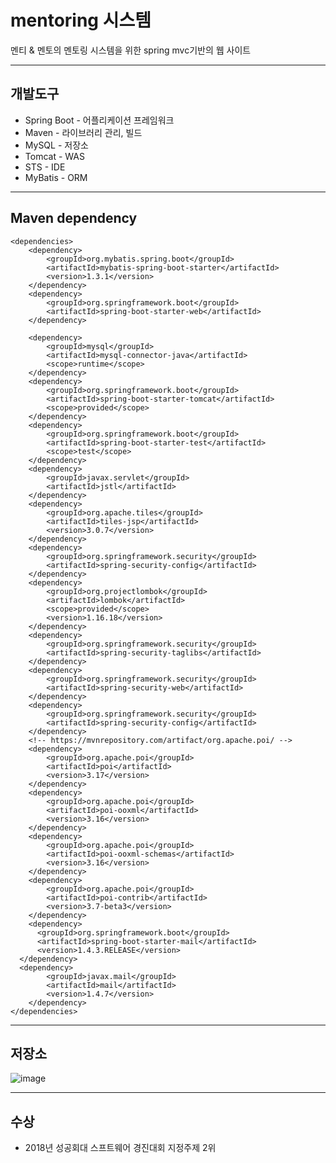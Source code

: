 # mentoring 시스템
멘티 &amp; 멘토의 멘토링 시스템을 위한 spring mvc기반의 웹 사이트
<hr/>


## 개발도구
* Spring Boot - 어플리케이션 프레임워크
* Maven - 라이브러리 관리, 빌드
* MySQL - 저장소
* Tomcat - WAS
* STS - IDE
* MyBatis - ORM
<hr/>

## Maven dependency
  	<dependencies>
		<dependency>
			<groupId>org.mybatis.spring.boot</groupId>
			<artifactId>mybatis-spring-boot-starter</artifactId>
			<version>1.3.1</version>
		</dependency>
		<dependency>
			<groupId>org.springframework.boot</groupId>
			<artifactId>spring-boot-starter-web</artifactId>
		</dependency>

		<dependency>
			<groupId>mysql</groupId>
			<artifactId>mysql-connector-java</artifactId>
			<scope>runtime</scope>
		</dependency>
		<dependency>
			<groupId>org.springframework.boot</groupId>
			<artifactId>spring-boot-starter-tomcat</artifactId>
			<scope>provided</scope>
		</dependency>
		<dependency>
			<groupId>org.springframework.boot</groupId>
			<artifactId>spring-boot-starter-test</artifactId>
			<scope>test</scope>
		</dependency>
		<dependency>
			<groupId>javax.servlet</groupId>
			<artifactId>jstl</artifactId>
		</dependency>
		<dependency>
			<groupId>org.apache.tiles</groupId>
			<artifactId>tiles-jsp</artifactId>
			<version>3.0.7</version>
		</dependency>
		<dependency>
			<groupId>org.springframework.security</groupId>
			<artifactId>spring-security-config</artifactId>
		</dependency>
		<dependency>
			<groupId>org.projectlombok</groupId>
			<artifactId>lombok</artifactId>
			<scope>provided</scope>
			<version>1.16.18</version>
		</dependency>
		<dependency>
			<groupId>org.springframework.security</groupId>
			<artifactId>spring-security-taglibs</artifactId>
		</dependency>
		<dependency>
			<groupId>org.springframework.security</groupId>
			<artifactId>spring-security-web</artifactId>
		</dependency>
		<dependency>
			<groupId>org.springframework.security</groupId>
			<artifactId>spring-security-config</artifactId>
		</dependency>
		<!-- https://mvnrepository.com/artifact/org.apache.poi/ -->
		<dependency>
			<groupId>org.apache.poi</groupId>
			<artifactId>poi</artifactId>
			<version>3.17</version>
		</dependency>
		<dependency>
			<groupId>org.apache.poi</groupId>
			<artifactId>poi-ooxml</artifactId>
			<version>3.16</version>
		</dependency>
		<dependency>
			<groupId>org.apache.poi</groupId>
			<artifactId>poi-ooxml-schemas</artifactId>
			<version>3.16</version>
		</dependency>
		<dependency>
			<groupId>org.apache.poi</groupId>
			<artifactId>poi-contrib</artifactId>
			<version>3.7-beta3</version>
		</dependency>
		<dependency>
          <groupId>org.springframework.boot</groupId>
          <artifactId>spring-boot-starter-mail</artifactId>
          <version>1.4.3.RELEASE</version>
      </dependency>
      <dependency>
            <groupId>javax.mail</groupId>
            <artifactId>mail</artifactId>
            <version>1.4.7</version>
        </dependency>
	</dependencies>
  <hr/>
  
## 저장소
![image](https://user-images.githubusercontent.com/33171233/40888172-418a5f18-678e-11e8-8e23-25418c0137ac.png)
<hr/>

## 수상
* 2018년 성공회대 스프트웨어 경진대회 지정주제 2위

